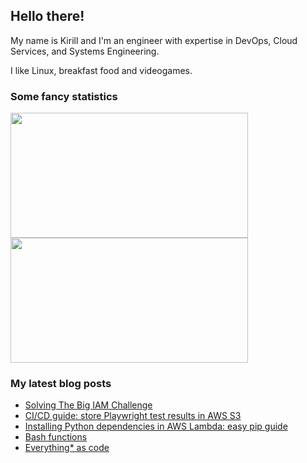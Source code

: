 ## Hello there!

My name is Kirill and I'm an engineer with expertise in DevOps, Cloud Services, and Systems Engineering.

I like Linux, breakfast food and videogames.

### Some fancy statistics

<div aling="center">
  <img height=200 width=380 src="https://github-readme-stats.vercel.app/api?username=hatedabamboo&show_icons=true&hide_border=true" /> 
  <img height=200 width=380 src="https://github-readme-stats.vercel.app/api/top-langs?username=hatedabamboo&layout=compact&langs_count=8&hide_border=true" />
</div>

### My latest blog posts

<!-- BLOG-POST-LIST:START -->
- [Solving The Big IAM Challenge](https://notes.hatedabamboo.me/the-big-iam-challenge/)
- [CI/CD guide: store Playwright test results in AWS S3](https://notes.hatedabamboo.me/playwright-test-report-in-s3/)
- [Installing Python dependencies in AWS Lambda: easy pip guide](https://notes.hatedabamboo.me/lambda-pip-modules/)
- [Bash functions](https://notes.hatedabamboo.me/bash-functions/)
- [Everything* as code](https://notes.hatedabamboo.me/almost-everything-as-code/)
<!-- BLOG-POST-LIST:END -->
